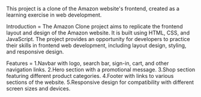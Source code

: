 This project is a clone of the Amazon website's frontend, created as a learning exercise in web development.

Introduction =
The Amazon Clone project aims to replicate the frontend layout and design of the Amazon website. It is built using HTML, CSS, and JavaScript. The project provides an opportunity for developers to practice their skills in frontend web development, including layout design, styling, and responsive design.

Features =
1.Navbar with logo, search bar, sign-in, cart, and other navigation links.
2.Hero section with a promotional message.
3.Shop section featuring different product categories.
4.Footer with links to various sections of the website.
5.Responsive design for compatibility with different screen sizes and devices.

